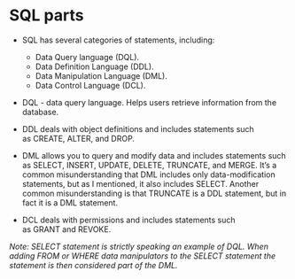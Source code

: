 # SQL parts

* SQL has several categories of statements, including:
    * Data Query language (DQL).
    * Data Definition Language (DDL). 
    * Data Manipulation Language (DML).
    * Data Control Language (DCL).

* DQL - data query language. Helps users retrieve information from the database.
* DDL deals with object definitions and includes statements such as CREATE, ALTER, and DROP. 
* DML allows you to query and modify data and includes statements such as SELECT, INSERT, UPDATE, DELETE, TRUNCATE, and MERGE. It’s a common misunderstanding that DML includes only data-modification statements, but as I mentioned, it also includes SELECT. Another common misunderstanding is that TRUNCATE is a DDL statement, but in fact it is a DML statement. 
* DCL deals with permissions and includes statements such as GRANT and REVOKE.

*Note: SELECT statement is strictly speaking an example of DQL. When adding FROM or WHERE data manipulators to the SELECT statement the statement is then considered part of the DML.*
